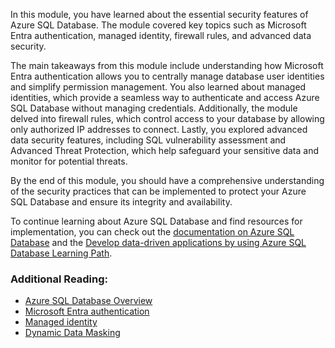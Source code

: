 In this module, you have learned about the essential security features of Azure SQL Database. The module covered key topics such as Microsoft Entra authentication, managed identity, firewall rules, and advanced data security.

The main takeaways from this module include understanding how Microsoft Entra authentication allows you to centrally manage database user identities and simplify permission management. You also learned about managed identities, which provide a seamless way to authenticate and access Azure SQL Database without managing credentials. Additionally, the module delved into firewall rules, which control access to your database by allowing only authorized IP addresses to connect. Lastly, you explored advanced data security features, including SQL vulnerability assessment and Advanced Threat Protection, which help safeguard your sensitive data and monitor for potential threats.

By the end of this module, you should have a comprehensive understanding of the security practices that can be implemented to protect your Azure SQL Database and ensure its integrity and availability.

To continue learning about Azure SQL Database and find resources for implementation, you can check out the [documentation on Azure SQL Database](https://learn.microsoft.com/en-us/azure/azure-sql/database/?view=azuresql) and the [Develop data-driven applications by using Azure SQL Database Learning Path](/training/paths/develop-data-driven-app-sql-db?azure-portal=true).

### Additional Reading:

- [Azure SQL Database Overview](/azure/azure-sql/database/sql-database-paas-overview?azure-portal=true)
- [Microsoft Entra authentication](/azure/azure-sql/database/authentication-aad-overview?azure-portal=true) 
- [Managed identity](/entra/identity/managed-identities-azure-resources/overview?azure-portal=true)
- [Dynamic Data Masking](/azure/azure-sql/database/dynamic-data-masking-overview?azure-portal=true)

